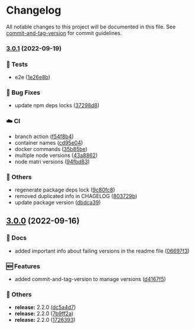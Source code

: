 # Changelog

All notable changes to this project will be documented in this file. See [commit-and-tag-version](https://github.com/absolute-version/commit-and-tag-version) for commit guidelines.

### [3.0.1](https://github.com/guidesmiths/systemic-redis/compare/v3.0.0...v3.0.1) (2022-09-19)


### 🔬 Tests

* e2e ([1e26e8b](https://github.com/guidesmiths/systemic-redis/commit/1e26e8be5caf3345958d7b9bf3c936869bf6611f))


### 🐛 Bug Fixes

* update npm deps locks ([37298d8](https://github.com/guidesmiths/systemic-redis/commit/37298d87d94bb41db89f3bc19eeef4c6b3e0dcce))


### ☁️ CI

* branch action ([f54f8b4](https://github.com/guidesmiths/systemic-redis/commit/f54f8b48b1e6120436f4c037966e7791c196c9b2))
* container names ([cd95e04](https://github.com/guidesmiths/systemic-redis/commit/cd95e04d8c4fd729e7c1b66a77d81ecb512585c7))
* docker commands ([35b85be](https://github.com/guidesmiths/systemic-redis/commit/35b85be749cd242882380cbfe8d76e5ed62020bd))
* multiple node versions ([43a8862](https://github.com/guidesmiths/systemic-redis/commit/43a8862447acaf54f51d54fe1f3fd97787dedfd0))
* node matri versions ([94fbd83](https://github.com/guidesmiths/systemic-redis/commit/94fbd83f3981aa3d43e2d499ea4fa89099a7a15c))


### 🔧 Others

* regenerate package deps lock ([9c80fc8](https://github.com/guidesmiths/systemic-redis/commit/9c80fc8dcf903ece4d2f7465d2c43b7e004ce927))
* removed duplicated info in CHAGELOG ([803729b](https://github.com/guidesmiths/systemic-redis/commit/803729ba8d08017d68bbb23defd2cc04e9508170))
* update package version ([dbdca39](https://github.com/guidesmiths/systemic-redis/commit/dbdca3934d917ec76e09b252e2cf2bd640d6ff08))

## [3.0.0](https://github.com/guidesmiths/systemic-redis/compare/v2.2.0...v3.0.0) (2022-09-16)


### 📝 Docs

* added important info about failing versions in the readme file ([06697f3](https://github.com/guidesmiths/systemic-redis/commit/06697f3a75284a89b12632d010246b28b346ff1e))


### 🆕 Features

* added commit-and-tag-version to manage versions ([d4167f5](https://github.com/guidesmiths/systemic-redis/commit/d4167f532277a8fc9e861f1bea975375405bbd28))


### 🔧 Others

* **release:** 2.2.0 ([dc5a4d7](https://github.com/guidesmiths/systemic-redis/commit/dc5a4d7c6952028579368d0bad0494e547d86e22))
* **release:** 2.2.0 ([7b9ff2a](https://github.com/guidesmiths/systemic-redis/commit/7b9ff2aa53ba98f9bc0c3046492d9eca1512b641))
* **release:** 2.2.0 ([1726393](https://github.com/guidesmiths/systemic-redis/commit/1726393a0200d3fa62be1c545129af6e99b8de01))
